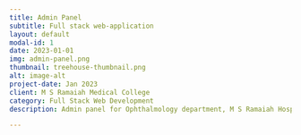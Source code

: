 ```yaml
---
title: Admin Panel
subtitle: Full stack web-application
layout: default
modal-id: 1
date: 2023-01-01
img: admin-panel.png
thumbnail: treehouse-thumbnail.png
alt: image-alt
project-date: Jan 2023
client: M S Ramaiah Medical College
category: Full Stack Web Development
description: Admin panel for Ophthalmology department, M S Ramaiah Hospital, bangalore.

---
```

